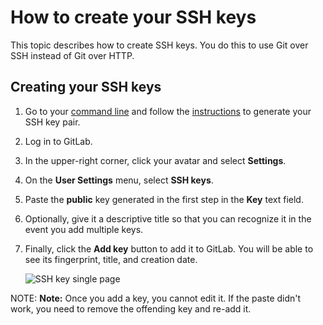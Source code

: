 # How to create your SSH keys

This topic describes how to create SSH keys. You do this to use Git over SSH instead of Git over HTTP.

## Creating your SSH keys

1. Go to your [command line](start-using-git.md) and follow the [instructions](../ssh/README.md) to generate your SSH key pair.
1. Log in to GitLab.
1. In the upper-right corner, click your avatar and select **Settings**.
1. On the **User Settings** menu, select **SSH keys**.
1. Paste the **public** key generated in the first step in the **Key**
   text field.
1. Optionally, give it a descriptive title so that you can recognize it in the
   event you add multiple keys.
1. Finally, click the **Add key** button to add it to GitLab. You will be able to see
   its fingerprint, title, and creation date.

    ![SSH key single page](img/profile_settings_ssh_keys_single_key.png)

NOTE: **Note:**
Once you add a key, you cannot edit it. If the paste
didn't work, you need  to remove the offending key and re-add it.
